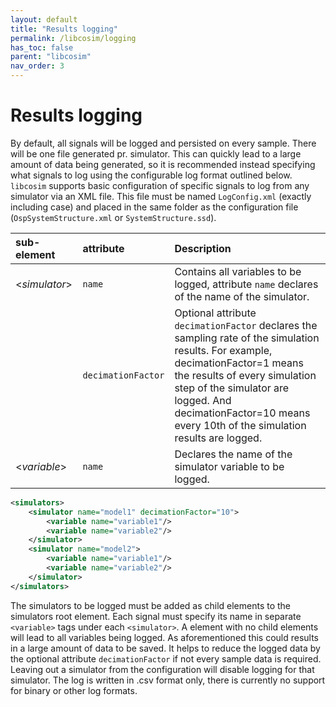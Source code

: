 ```yaml
---
layout: default
title: "Results logging"
permalink: /libcosim/logging
has_toc: false
parent: "libcosim"
nav_order: 3
---
```

# Results logging

By default, all signals will be logged and persisted on every sample. There will be one file generated pr. simulator. This can quickly lead to a large
amount of data being generated, so it is recommended instead specifying what signals to log using the configurable log format outlined below.
`libcosim` supports basic configuration of specific signals to log from any simulator via an XML file. This file must be named `LogConfig.xml` (exactly
including case) and placed in the same folder as the configuration file (`OspSystemStructure.xml` or `SystemStructure.ssd`). 

| sub-element     | attribute | Description                                                                                                                              |
| :--------------- | :------------| :-------------------------------------------------------------------------------------------------------------------------------------- |
| <*simulator*>          | `name`  | Contains all variables to be logged, attribute `name` declares of the name of the simulator.
|         | `decimationFactor`  | Optional attribute `decimationFactor` declares the sampling rate of the simulation results. For example, decimationFactor=1 means the results of every simulation step of the simulator are logged. And decimationFactor=10 means every 10th of the simulation results are logged. |
| <*variable*>        | `name` | Declares the name of the simulator variable to be logged.

```xml
<simulators>
    <simulator name="model1" decimationFactor="10">
        <variable name="variable1"/>
        <variable name="variable2"/>
    </simulator>
    <simulator name="model2">
        <variable name="variable1"/>
        <variable name="variable2"/>
    </simulator>
</simulators>
```

The simulators to be logged must be added as child elements to the simulators root element. Each signal must specify its name in separate `<variable>` tags under each `<simulator>`. A <simulator> element with no <variable> child elements will lead to all variables being logged. As aforementioned this could results in a large amount of data to be saved. 
It helps to reduce the logged data by the optional attribute `decimationFactor` if not every sample data is required. Leaving out a simulator from the configuration will disable logging for that simulator. The log is written in .csv format only, there is currently no support for binary or other log formats.
